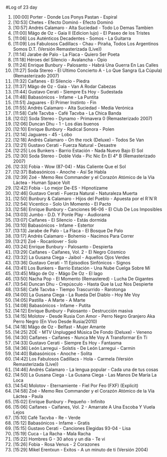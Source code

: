 #Log of 23 day

1. [00:00] Porter - Donde Los Ponys Pastan - Espiral
1. [10:53] Chetes - Efecto Dominó - Efecto Dominó
1. [10:57] Andrés Calamaro - Alta Suciedad - Todo Lo Demas Tambien
1. [11:00] Mägo de Oz - Gaia II (Edicion lujo) - El Paseo de los Tristes
1. [11:06] Los Auténticos Decadentes - Somos - La Guitarra
1. [11:09] Los Fabulosos Cadillacs - Chau - Piraña, Todos Los Argentinos Somos D.T. (Versión Remasterizada (Live))
1. [11:14] Jarabe de Palo - La Flaca - Quiero Ser Poeta
1. [11:18] Héroes del Silencio - Avalancha - Opio
1. [11:24] Enrique Bunbury - Palosanto - Habrá Una Guerra En Las Calles
1. [11:27] Soda Stereo - El Ultimo Concierto A - Lo Que Sangra (La Cúpula) (Remasterizado 2007)
1. [11:32] Caifanes - El Silencio - Piedra
1. [11:37] Mägo de Oz - Gaia - Van A Rodar Cabezas
1. [11:44] Gustavo Cerati - Siempre Es Hoy - Sudestada
1. [11:48] Babasónicos - Infame - La Puntita
1. [11:51] Jaguares - El Primer Instinto - Fin
1. [11:55] Andrés Calamaro - Alta Suciedad - Media Verónica
1. [11:58] Café Tacvba - Café Tacvba - La Chica Banda
1. [12:02] Soda Stereo - Dynamo - Primavera 0 (Remasterizado 2007)
1. [12:06] Duncan Dhu - 1 - Los días buenos
1. [12:10] Enrique Bunbury - Radical Sonora - Polen
1. [12:14] Jaguares - 45 - Lobo
1. [12:18] Andrés Calamaro - On the rock (Deluxe) - Todos Se Van
1. [12:21] Gustavo Cerati - Fuerza Natural - Desastre
1. [12:25] Los Bunkers - Barrio Estación - Nada Nuevo Bajo El Sol
1. [12:30] Soda Stereo - Doble Vida - Pic Nic En El 4° B (Remasterizado 2007)
1. [12:33] Fobia - Wow (87-04) - Más Caliente Que el Sol
1. [12:37] Babasónicos - Anoche - Así Se Habla
1. [12:39] Zoé - Memo Rex Commander y el Corazón Atómico de la Vía Láctea - Human Space Volt
1. [12:42] Fobia - Lo mejor De-ES - Hipnotízame
1. [12:46] Gustavo Cerati - Fuerza Natural - Naturaleza Muerta
1. [12:50] Bunbury & Calamaro - Hijos del Pueblo - Apuesta por el R´N´R
1. [12:54] Vicentico - Solo Un Momento - El Pacto
1. [12:58] Enrique Bunbury - Canciones 96-06 - El Club De Los Imposibles
1. [13:03] Jumbo - D.D. Y Ponle Play - Audiorama
1. [13:07] Caifanes - El Silencio - Estás dormida
1. [13:10] Babasónicos - Infame - Estertor
1. [13:13] Jarabe de Palo - La Flaca - El Bosque De Palo
1. [13:17] Andrés Calamaro - Bohemio - Nacimos Para Correr
1. [13:21] Zoé - Rocanlover - Solo
1. [13:24] Enrique Bunbury - Palosanto - Despierta
1. [13:29] Caifanes - Caifanes, Vol. 2 - El Negro Cósmico
1. [13:32] La Gusana Ciega - Jaibol - Aquellos Ojos Verdes
1. [13:36] Gustavo Cerati - 11 Episodios Sinfónicos - Signos
1. [13:41] Los Bunkers - Barrio Estación - Una Nube Cuelga Sobre Mí
1. [13:45] Mägo de Oz - Mägo De Oz - El lago
1. [13:50] Nacha Pop - El Momento (Remastered) - Lucha De Gigantes
1. [13:54] Duncan Dhu - Crepúsculo - Hasta Que la Luz Nos Despierte
1. [13:58] Café Tacvba - Tiempo Trascurrido - Rarotonga
1. [14:00] La Gusana Ciega - La Rueda Del Diablo - Hoy Me Voy
1. [14:05] Pastilla - A Marte - A Marte
1. [14:08] Babasónicos - Infame - Putita
1. [14:12] Enrique Bunbury - Palosanto - Destrucción masiva
1. [14:15] Molotov - Desde Rusia Con Amor - Perro Negro Granjero Aka Perro Negro (En Vivo Desde Rusia/2010)
1. [14:18] Mägo de Oz - Belfast - Mujer Amante
1. [14:25] ZOE - MTV Unplugged Música De Fondo (Deluxe) - Veneno
1. [14:30] Caifanes - Caifanes - Nunca Me Voy A Transformar En Ti
1. [14:33] Gustavo Cerati - Siempre Es Hoy - Fantasma
1. [14:36] León Larregui - Solstis - De León Larregui - Carmin
1. [14:40] Babasónicos - Anoche - Solita
1. [14:42] Los Fabulosos Cadillacs - Hola - Carmela (Versión Remasterizada (Live))
1. [14:46] Andrés Calamaro - La lengua popular - Cada una de tus cosas
1. [14:50] La Gusana Ciega - La Gusana Ciega - Las Manos De María La Loca
1. [14:54] Molotov - Eternamiente - Fiel Por Feo (FXF) (Explicit)
1. [14:58] Zoé - Memo Rex Commander y el Corazón Atómico de la Vía Láctea - Paula
1. [15:02] Enrique Bunbury - Pequeño - Infinito
1. [15:06] Caifanes - Caifanes, Vol. 2 - Amarrate A Una Escoba Y Vuela Lejos
1. [15:10] Café Tacvba - Re - Verde
1. [15:12] Babasónicos - Infame - Gratis
1. [15:15] Gustavo Cerati - Canciones Elegidas 93-04 - Lisa
1. [15:19] Cuca - La Racha - Mala Racha
1. [15:22] Hombres G - 30 años y un día - Te vi
1. [15:26] Fobia - Rosa Venus - 2 Corazones
1. [15:29] Mikel Erentxun - Exitos - A un minuto de ti (Versión 2004)
